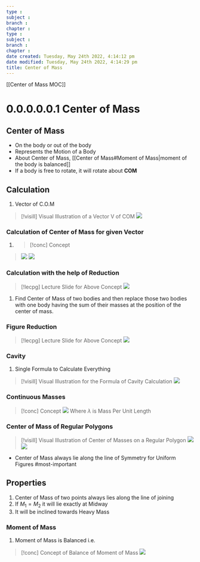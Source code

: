 ```yaml
---
type : 
subject : 
branch :
chapter :
type : 
subject : 
branch :
chapter :
date created: Tuesday, May 24th 2022, 4:14:12 pm
date modified: Tuesday, May 24th 2022, 4:14:29 pm
title: Center of Mass
---
```


[[Center of Mass MOC]]

# 0.0.0.0.0.1 Center of Mass
## Center of Mass
+ On the body or out of the body
+ Represents the Motion of a Body
+ About Center of Mass, [[Center of Mass#Moment of Mass|moment of the body is balanced]]
+ If a body is free to rotate, it will rotate about __COM__



## Calculation
1. Vector of C.O.M
>[!visill] Visual Illustration of a Vector V of COM
>![](https://i.imgur.com/fh9QicU.png)
### Calculation of Center of Mass for given Vector
1. >[!conc] Concept
>![](https://i.imgur.com/OEUF4t0.png)
>![](https://i.imgur.com/wrBWLpp.png)

### Calculation with the help of Reduction
>[!lecpg] Lecture Slide for Above Concept
>![](https://i.imgur.com/RNObawP.png)


1. Find Center of Mass of two bodies and then replace those two bodies with one body having the sum of their masses at the position of the center of mass.

### Figure Reduction
>[!lecpg] Lecture Slide for Above Concept
>![](https://i.imgur.com/FuKOB7P.png)



### Cavity
1. Single Formula to Calculate Everything
>[!visill] Visual Illustration for the Formula of Cavity Calculation
>![](https://i.imgur.com/ok9AZrP.png)



### Continuous Masses
>[!conc] Concept
>![](https://i.imgur.com/fHd7xyW.png)
>Where $\lambda$ is Mass Per Unit Length

### Center of Mass of Regular Polygons
>[!visill] Visual Illustration of Center of Masses on a Regular Polygon
>![](https://i.imgur.com/QpRBoSQ.png)
>![](https://i.imgur.com/4uZex0m.png)

+ Center of Mass always lie along the line of Symmetry for Uniform Figures #most-important 


## Properties
1. Center of Mass of two points always lies along the line of joining
2. If $M_1 = M_2$ it will lie exactly at Midway
3. It will be inclined towards Heavy Mass

### Moment of Mass
1. Moment of Mass is Balanced i.e.

>[!conc] Concept of Balance of Moment of Mass
>![](https://i.imgur.com/VyS6IEM.png)
